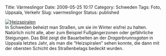 Title: Värmeslingor
Date: 2009-05-25 10:17
Category: Schweden
Tags: Foto, Uppsala, Verkehr
Slug: vaermeslingor
Status: published

[![Heizspiralen](/pic/varmeslingor_s.jpg "Heizspiralen")](/pic/varmeslingor_l.jpg)  
In Schweden beheizt man Straßen, um sie im Winter eisfrei zu halten.
Natürlich nicht alle, aber zum Beispiel Fußgängerzonen oder gefährliche
Steigungen. Das Bild zeigt die Bauarbeiten an der *Dragarbrunnsgatan* in
Uppsala letztes Jahr, als man die “Heizspiralen” sehen konnte, die dann
mit der obersten Schicht des Straßenbelags bedeckt wurden.

